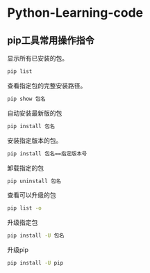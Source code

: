 # Python-Learning-code
## pip工具常用操作指令

显示所有已安装的包。

```cmd
pip list
```

 查看指定包的完整安装路径。

```cmd
pip show 包名
```

自动安装最新版的包

```cmd
pip install 包名
```

安装指定版本的包。

```cmd
pip install 包名==指定版本号
```

卸载指定的包

```cmd
pip uninstall 包名   
```

查看可以升级的包

```cmd
pip list -o
```

升级指定包

```cmd
pip install -U 包名
```

升级pip

```cmd
pip install -U pip
```
